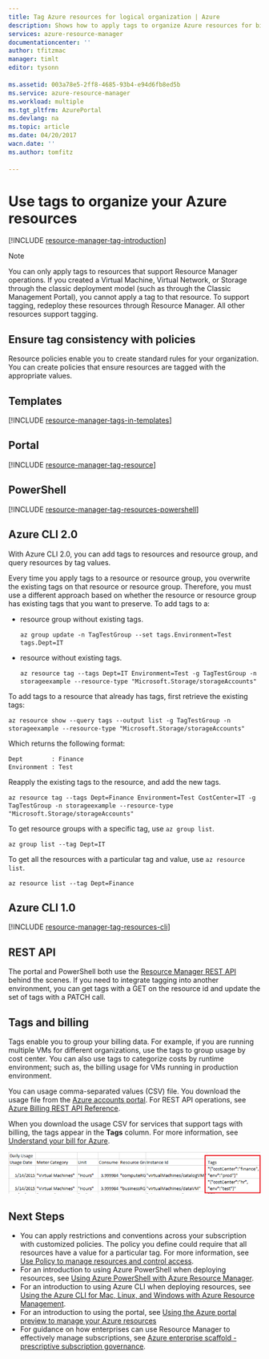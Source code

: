 ```yaml
---
title: Tag Azure resources for logical organization | Azure
description: Shows how to apply tags to organize Azure resources for billing and managing.
services: azure-resource-manager
documentationcenter: ''
author: tfitzmac
manager: timlt
editor: tysonn

ms.assetid: 003a78e5-2ff8-4685-93b4-e94d6fb8ed5b
ms.service: azure-resource-manager
ms.workload: multiple
ms.tgt_pltfrm: AzurePortal
ms.devlang: na
ms.topic: article
ms.date: 04/20/2017
wacn.date: ''
ms.author: tomfitz

---
```

# Use tags to organize your Azure resources
[!INCLUDE [resource-manager-tag-introduction](../../includes/resource-manager-tag-introduction.md)]

> [!NOTE]
> You can only apply tags to resources that support Resource Manager operations. If you created a Virtual Machine, Virtual Network, or Storage through the classic deployment model (such as through the Classic Management Portal), you cannot apply a tag to that resource. To support tagging, redeploy these resources through Resource Manager. All other resources support tagging.
> 
> 

## Ensure tag consistency with policies

Resource policies enable you to create standard rules for your organization. You can create policies that ensure resources are tagged with the appropriate values.<!-- For more information, see [Apply resource policies for tags](/documentation/articles/resource-manager-policy-tags/).-->

## Templates

[!INCLUDE [resource-manager-tags-in-templates](../../includes/resource-manager-tags-in-templates.md)]

## Portal
[!INCLUDE [resource-manager-tag-resource](../../includes/resource-manager-tag-resources.md)]

## PowerShell
[!INCLUDE [resource-manager-tag-resources-powershell](../../includes/resource-manager-tag-resources-powershell.md)]

## Azure CLI 2.0

With Azure CLI 2.0, you can add tags to resources and resource group, and query resources by tag values.

Every time you apply tags to a resource or resource group, you overwrite the existing tags on that resource or resource group. Therefore, you must use a different approach based on whether the resource or resource group has existing tags that you want to preserve. To add tags to a:

* resource group without existing tags.

  ```azurecli
  az group update -n TagTestGroup --set tags.Environment=Test tags.Dept=IT
  ```

* resource without existing tags.

  ```azurecli
  az resource tag --tags Dept=IT Environment=Test -g TagTestGroup -n storageexample --resource-type "Microsoft.Storage/storageAccounts"
  ``` 

To add tags to a resource that already has tags, first retrieve the existing tags: 

```azurecli
az resource show --query tags --output list -g TagTestGroup -n storageexample --resource-type "Microsoft.Storage/storageAccounts"
```

Which returns the following format:

```
Dept        : Finance
Environment : Test
```

Reapply the existing tags to the resource, and add the new tags.

```azurecli
az resource tag --tags Dept=Finance Environment=Test CostCenter=IT -g TagTestGroup -n storageexample --resource-type "Microsoft.Storage/storageAccounts"
```

To get resource groups with a specific tag, use `az group list`.

```azurecli
az group list --tag Dept=IT
```

To get all the resources with a particular tag and value, use `az resource list`.

```azurecli
az resource list --tag Dept=Finance
```

## Azure CLI 1.0
[!INCLUDE [resource-manager-tag-resources-cli](../../includes/resource-manager-tag-resources-cli.md)]

## REST API
The portal and PowerShell both use the [Resource Manager REST API](https://docs.microsoft.com/rest/api/resources/) behind the scenes. If you need to integrate tagging into another environment, you can get tags with a GET on the resource id and update the set of tags with a PATCH call.

## Tags and billing
Tags enable you to group your billing data. For example, if you are running multiple VMs for different organizations, use the tags to group usage by cost center. You can also use tags to categorize costs by runtime environment; such as, the billing usage for VMs running in production environment.
<!-- Not supported billing-usage-rate-card-overview on Azure.cn -->
You can usage comma-separated values (CSV) file. You download the usage file from the [Azure accounts portal](https://account.windowsazure.cn/). For REST API operations, see [Azure Billing REST API Reference](https://msdn.microsoft.com/zh-cn/library/azure/1ea5b323-54bb-423d-916f-190de96c6a3c).

When you download the usage CSV for services that support tags with billing, the tags appear in the **Tags** column. For more information, see [Understand your bill for Azure](/documentation/articles/billing-understand-your-bill/).

![See tags in billing](./media/resource-group-using-tags/billing_csv.png)

## Next Steps
* You can apply restrictions and conventions across your subscription with customized policies. The policy you define could require that all resources have a value for a particular tag. For more information, see [Use Policy to manage resources and control access](resource-manager-policy.md).
* For an introduction to using Azure PowerShell when deploying resources, see [Using Azure PowerShell with Azure Resource Manager](powershell-azure-resource-manager.md).
* For an introduction to using Azure CLI when deploying resources, see [Using the Azure CLI for Mac, Linux, and Windows with Azure Resource Management](xplat-cli-azure-resource-manager.md).
* For an introduction to using the portal, see [Using the Azure portal preview to manage your Azure resources](resource-group-portal.md)  
* For guidance on how enterprises can use Resource Manager to effectively manage subscriptions, see [Azure enterprise scaffold - prescriptive subscription governance](resource-manager-subscription-governance.md).